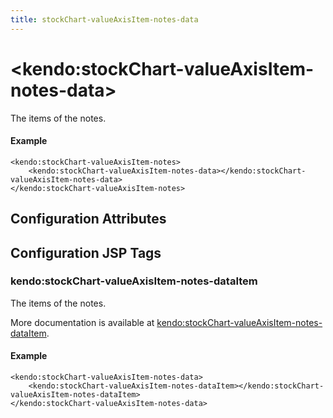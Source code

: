 ```yaml
---
title: stockChart-valueAxisItem-notes-data
---
```


# \<kendo:stockChart-valueAxisItem-notes-data\>

The items of the notes.

#### Example
    <kendo:stockChart-valueAxisItem-notes>
        <kendo:stockChart-valueAxisItem-notes-data></kendo:stockChart-valueAxisItem-notes-data>
    </kendo:stockChart-valueAxisItem-notes>

## Configuration Attributes


##  Configuration JSP Tags

### kendo:stockChart-valueAxisItem-notes-dataItem

The items of the notes.

More documentation is available at [kendo:stockChart-valueAxisItem-notes-dataItem](/api/wrappers/jsp/stockchart/valueaxisitem-notes-dataitem).

#### Example

    <kendo:stockChart-valueAxisItem-notes-data>
        <kendo:stockChart-valueAxisItem-notes-dataItem></kendo:stockChart-valueAxisItem-notes-dataItem>
    </kendo:stockChart-valueAxisItem-notes-data>

